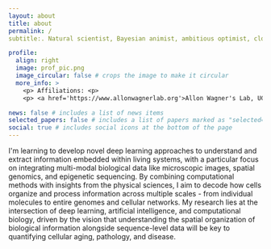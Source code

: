 ```yaml
---
layout: about
title: about
permalink: /
subtitle:. Natural scientist, Bayesian animist, ambitious optimist, closeted artist

profile:
  align: right
  image: prof_pic.png
  image_circular: false # crops the image to make it circular
  more_info: >
    <p> Affiliations: <p>
    <p> <a href='https://www.allonwagnerlab.org'>Allon Wagner's Lab, UC Berkeley Computational Biology</a></p>

news: false # includes a list of news items
selected_papers: false # includes a list of papers marked as "selected={true}"
social: true # includes social icons at the bottom of the page
---
```


I'm learning to develop novel deep learning approaches to understand and extract information embedded within living systems, with a particular focus on integrating multi-modal biological data like microscopic images, spatial genomics, and epigenetic sequencing. By combining computational methods with insights from the physical sciences, I aim to decode how cells organize and process information across multiple scales - from individual molecules to entire genomes and cellular networks. My research lies at the intersection of deep learning, artificial intelligence, and computational biology, driven by the vision that understanding the spatial organization of biological information alongside sequence-level data will be key to quantifying cellular aging, pathology, and disease.
